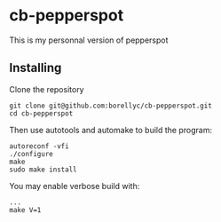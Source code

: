 # cb-pepperspot
This is my personnal version of pepperspot

## Installing

Clone the repository

```
git clone git@github.com:borellyc/cb-pepperspot.git
cd cb-pepperspot
```

Then use autotools and automake to build the program:

```
autoreconf -vfi
./configure
make
sudo make install
```

You may enable verbose build with:

```
...
make V=1
```
